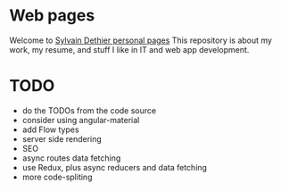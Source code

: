 # Web pages
Welcome to [Sylvain Dethier personal pages][url]
This repository is about my work, my resume, and stuff I like in IT and web app development.


[url]: https://sylvaindethier.github.io/

# TODO
* do the TODOs from the code source
* consider using angular-material
* add Flow types
* server side rendering
* SEO
* async routes data fetching
* use Redux, plus async reducers and data fetching
* more code-spliting
